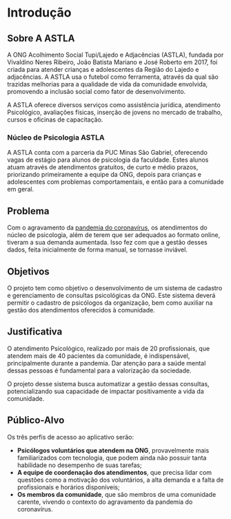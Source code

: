 # Introdução

## Sobre A ASTLA
A ONG Acolhimento Social Tupi/Lajedo e Adjacências (ASTLA), fundada por Vivaldino Neres Ribeiro, João Batista Mariano e José Roberto em 2017, foi criada para atender crianças e adolescentes da Região do Lajedo e adjacências. A ASTLA usa o futebol como ferramenta, através da qual são trazidas melhorias para a qualidade de vida da comunidade envolvida, promovendo a inclusão social como fator de desenvolvimento.

A ASTLA oferece diversos serviços como assistência jurídica, atendimento Psicológico, avaliações físicas, inserção de jovens no mercado de trabalho, cursos e oficinas de capacitação.

### Núcleo de Psicologia ASTLA

A ASTLA conta com a parceria da PUC Minas São Gabriel, oferecendo vagas de estágio para alunos de psicologia da faculdade. Estes alunos atuam através de atendimentos gratuitos, de curto e médio prazos, priorizando primeiramente a equipe da ONG, depois para crianças e adolescentes com problemas comportamentais, e então para a comunidade em geral.

## Problema
Com o agravamento da [pandemia do coronavírus](https://coronavirus.saude.gov.br/sobre-a-doenca#o-que-e-covid), os atendimentos do núcleo de psicologia, além de terem que ser adequados ao formato online, tiveram a sua demanda aumentada. Isso fez com que a gestão desses dados, feita inicialmente de forma manual, se tornasse inviável.

## Objetivos

O projeto tem como objetivo o desenvolvimento de um sistema de cadastro e gerenciamento de consultas psicológicas da ONG. Este sistema deverá permitir o cadastro de psicólogos da organização, bem como auxiliar na gestão dos atendimentos oferecidos à comunidade.

## Justificativa

O atendimento Psicológico, realizado por mais de 20 profissionais, que atendem mais de 40 pacientes da comunidade, é indispensável, principalmente durante a pandemia. Dar atenção para a saúde mental dessas pessoas é fundamental para a valorização da sociedade.

O projeto desse sistema busca automatizar a gestão dessas consultas, potencializando sua capacidade de impactar positivamente a vida da comunidade.

## Público-Alvo

Os três perfis de acesso ao aplicativo serão:
- **Psicólogos voluntários que atendem na ONG**, provavelmente mais familiarizados com tecnologia, que podem ainda não possuir tanta habilidade no desempenho de suas tarefas;
- **A equipe de coordenação dos atendimentos**, que precisa lidar com questões como a motivação dos voluntários, a alta demanda e a falta de profissionais e horários disponíveis;
- **Os membros da comunidade**, que são membros de uma comunidade carente, vivendo o contexto do agravamento da pandemia do coronavírus.
